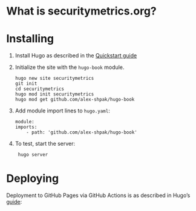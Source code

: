 # What is securitymetrics.org?

# Installing

1. Install Hugo as described in the [Quickstart guide](https://gohugo.io/getting-started/quick-start/)

2. Initialize the site with the `hugo-book` module.

       hugo new site securitymetrics
       git init
       cd securitymetrics
       hugo mod init securitymetrics
       hugo mod get github.com/alex-shpak/hugo-book

3. Add module import lines to `hugo.yaml`:

       module:
       imports:
           - path: 'github.com/alex-shpak/hugo-book'

4. To test, start the server:

        hugo server

# Deploying

Deployment to GitHub Pages via GitHub Actions is as described in Hugo’s [guide](https://gohugo.io/hosting-and-deployment/hosting-on-github/):


